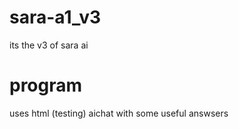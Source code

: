 # sara-a1_v3
its the v3 of sara ai

# program
uses html (testing)
aichat with some useful answsers

